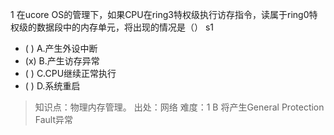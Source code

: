 1
在ucore OS的管理下，如果CPU在ring3特权级执行访存指令，读属于ring0特权级的数据段中的内存单元，将出现的情况是（） s1
- ( ) A.产生外设中断
- (x) B.产生访存异常
- ( ) C.CPU继续正常执行
- ( ) D.系统重启

> 知识点：物理内存管理。
> 出处：网络
> 难度：1 
> B 将产生General Protection Fault异常

